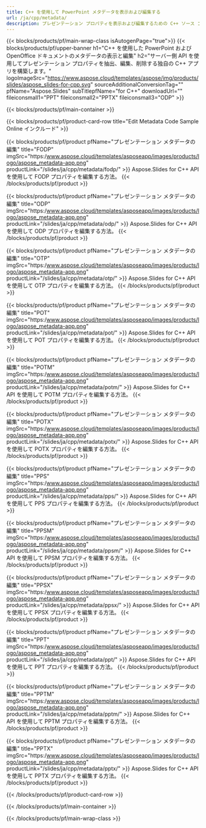 ```yaml
---
title: C++ を使用して PowerPoint メタデータを表示および編集する
url: /ja/cpp/metadata/
description: プレゼンテーション プロパティを表示および編集するための C++ ソース コード
---
```


{{< blocks/products/pf/main-wrap-class isAutogenPage="true">}}
{{< blocks/products/pf/upper-banner h1="C++ を使用した PowerPoint および OpenOffice ドキュメントのメタデータの表示と編集" h2="サーバー側 API を使用してプレゼンテーション プロパティを抽出、編集、削除する独自の C++ アプリを構築します。" logoImageSrc="https://www.aspose.cloud/templates/aspose/img/products/slides/aspose_slides-for-cpp.svg" sourceAdditionalConversionTag="" pfName="Aspose.Slides" subTitlepfName="for C++" downloadUrl="" fileiconsmall1="PPT" fileiconsmall2="PPTX" fileiconsmall3="ODP" >}}

{{< blocks/products/pf/main-container >}}

{{< blocks/products/pf/product-card-row title="Edit Metadata Code Sample Online インクルード" >}}

{{< blocks/products/pf/product pfName="プレゼンテーション メタデータの編集" title="FODP" imgSrc="https:/www.aspose.cloud/templates/asposeapp/images/products/logo/aspose_metadata-app.png" productLink="/slides/ja/cpp/metadata/fodp/" >}}
Aspose.Slides for C++ API を使用して FODP プロパティを編集する方法。
{{< /blocks/products/pf/product >}}

{{< blocks/products/pf/product pfName="プレゼンテーション メタデータの編集" title="ODP" imgSrc="https:/www.aspose.cloud/templates/asposeapp/images/products/logo/aspose_metadata-app.png" productLink="/slides/ja/cpp/metadata/odp/" >}}
Aspose.Slides for C++ API を使用して ODP プロパティを編集する方法。
{{< /blocks/products/pf/product >}}

{{< blocks/products/pf/product pfName="プレゼンテーション メタデータの編集" title="OTP" imgSrc="https:/www.aspose.cloud/templates/asposeapp/images/products/logo/aspose_metadata-app.png" productLink="/slides/ja/cpp/metadata/otp/" >}}
Aspose.Slides for C++ API を使用して OTP プロパティを編集する方法。
{{< /blocks/products/pf/product >}}

{{< blocks/products/pf/product pfName="プレゼンテーション メタデータの編集" title="POT" imgSrc="https:/www.aspose.cloud/templates/asposeapp/images/products/logo/aspose_metadata-app.png" productLink="/slides/ja/cpp/metadata/pot/" >}}
Aspose.Slides for C++ API を使用して POT プロパティを編集する方法。
{{< /blocks/products/pf/product >}}

{{< blocks/products/pf/product pfName="プレゼンテーション メタデータの編集" title="POTM" imgSrc="https:/www.aspose.cloud/templates/asposeapp/images/products/logo/aspose_metadata-app.png" productLink="/slides/ja/cpp/metadata/potm/" >}}
Aspose.Slides for C++ API を使用して POTM プロパティを編集する方法。
{{< /blocks/products/pf/product >}}

{{< blocks/products/pf/product pfName="プレゼンテーション メタデータの編集" title="POTX" imgSrc="https:/www.aspose.cloud/templates/asposeapp/images/products/logo/aspose_metadata-app.png" productLink="/slides/ja/cpp/metadata/potx/" >}}
Aspose.Slides for C++ API を使用して POTX プロパティを編集する方法。
{{< /blocks/products/pf/product >}}

{{< blocks/products/pf/product pfName="プレゼンテーション メタデータの編集" title="PPS" imgSrc="https:/www.aspose.cloud/templates/asposeapp/images/products/logo/aspose_metadata-app.png" productLink="/slides/ja/cpp/metadata/pps/" >}}
Aspose.Slides for C++ API を使用して PPS プロパティを編集する方法。
{{< /blocks/products/pf/product >}}

{{< blocks/products/pf/product pfName="プレゼンテーション メタデータの編集" title="PPSM" imgSrc="https:/www.aspose.cloud/templates/asposeapp/images/products/logo/aspose_metadata-app.png" productLink="/slides/ja/cpp/metadata/ppsm/" >}}
Aspose.Slides for C++ API を使用して PPSM プロパティを編集する方法。
{{< /blocks/products/pf/product >}}

{{< blocks/products/pf/product pfName="プレゼンテーション メタデータの編集" title="PPSX" imgSrc="https:/www.aspose.cloud/templates/asposeapp/images/products/logo/aspose_metadata-app.png" productLink="/slides/ja/cpp/metadata/ppsx/" >}}
Aspose.Slides for C++ API を使用して PPSX プロパティを編集する方法。
{{< /blocks/products/pf/product >}}

{{< blocks/products/pf/product pfName="プレゼンテーション メタデータの編集" title="PPT" imgSrc="https:/www.aspose.cloud/templates/asposeapp/images/products/logo/aspose_metadata-app.png" productLink="/slides/ja/cpp/metadata/ppt/" >}}
Aspose.Slides for C++ API を使用して PPT プロパティを編集する方法。
{{< /blocks/products/pf/product >}}

{{< blocks/products/pf/product pfName="プレゼンテーション メタデータの編集" title="PPTM" imgSrc="https:/www.aspose.cloud/templates/asposeapp/images/products/logo/aspose_metadata-app.png" productLink="/slides/ja/cpp/metadata/pptm/" >}}
Aspose.Slides for C++ API を使用して PPTM プロパティを編集する方法。
{{< /blocks/products/pf/product >}}

{{< blocks/products/pf/product pfName="プレゼンテーション メタデータの編集" title="PPTX" imgSrc="https:/www.aspose.cloud/templates/asposeapp/images/products/logo/aspose_metadata-app.png" productLink="/slides/ja/cpp/metadata/pptx/" >}}
Aspose.Slides for C++ API を使用して PPTX プロパティを編集する方法。
{{< /blocks/products/pf/product >}}



{{< /blocks/products/pf/product-card-row >}}

{{< /blocks/products/pf/main-container >}}
    
{{< /blocks/products/pf/main-wrap-class >}}